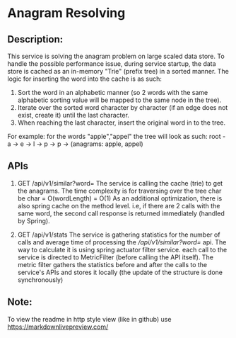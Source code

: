 # Anagram Resolving

## Description:
This service is solving the anagram problem on large scaled data store.
To handle the possible performance issue, during service startup, the data store is cached as an in-memory "Trie" (prefix tree) in a sorted manner.
The logic for inserting the word into the cache is as such:
1. Sort the word in an alphabetic manner (so 2 words with the same alphabetic sorting value will be mapped to the same node in the tree).
2. Iterate over the sorted word character by character (if an edge does not exist, create it) until the last character.
3. When reaching the last character, insert the original word in to the tree.

For example: for the words "apple","appel" the tree will look as such:
root - a -> e -> l -> p -> p -> (anagrams: apple, appel)

## APIs
1. GET /api/v1/similar?word=<some-word>
   The service is calling the cache (trie) to get the anagrams.
   The time complexity is for traversing over the tree char be char = O(wordLength) = O(1)
   As an additional optimization, there is also spring cache on the method level. i.e, if there are 2 calls with the same word, the second call response is returned immediately (handled by Spring).  

2. GET /api/v1/stats
   The service is gathering statistics for the number of calls and average time of processing the _/api/v1/similar?word=<some-word>_ api.
   The way to calculate it is using spring actuator filter service. each call to the service is directed to MetricFilter (before calling the API itself). 
   The metric filter gathers the statistics before and after the calls to the service's APIs and stores it locally (the update of the structure is done synchronously)

## Note:
To view the readme in http style view (like in github) use https://markdownlivepreview.com/